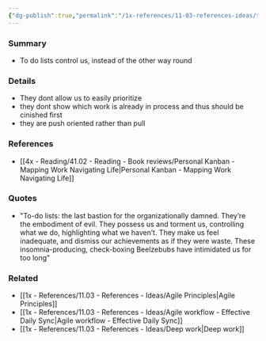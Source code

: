 ```yaml
---
{"dg-publish":true,"permalink":"/1x-references/11-03-references-ideas/the-evil-of-to-do-lists/","dgShowBacklinks":false}
---
```



### Summary
- To do lists control us, instead of the other way round

### Details
- They dont allow us to easily prioritize
- they dont show which work is already in process and thus should be cinished first
- they are push oriented rather than pull

### References
- [[4x - Reading/41.02 - Reading - Book reviews/Personal Kanban - Mapping Work Navigating Life\|Personal Kanban - Mapping Work Navigating Life]]

### Quotes
- "To-do lists: the last bastion for the organizationally damned. They’re the embodiment of evil. They possess us and torment us, controlling what we do, highlighting what we haven’t. They make us feel inadequate, and dismiss our achievements as if they were waste. These insomnia-producing, check-boxing Beelzebubs have intimidated us for too long"

### Related
- [[1x - References/11.03 - References - Ideas/Agile Principles\|Agile Principles]]
- [[1x - References/11.03 - References - Ideas/Agile workflow - Effective Daily Sync\|Agile workflow - Effective Daily Sync]]
- [[1x - References/11.03 - References - Ideas/Deep work\|Deep work]]